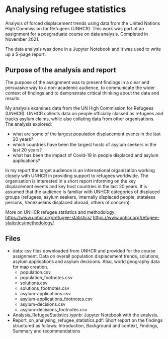 # Analysing refugee statistics

Analysis of forced displacement trends using data from the United Nations High Commission for Refugees (UNHCR). This work was part of an assignment for a posgraduate course on data analysis. Completed in November 2021.

The data analysis was done in a Jupyter Notebook and it was used to write up a 5-page report.


## Purpose of the analysis and report

The purpose of the assignment was to present findings in a clear and persuasive way to a non-academic audience, to communicate the wider context of findings and to demonstrate critical thinking about the data and results. 

My analysis examines data from the UN High Commission for Refugees (UNHCR). UNHCR collects data on people officially classed as refugees and tracks asylum claims, while also collating data from other organisations. The analysis explored:
- what are some of the largest population displacement events in the last 20 years?
- which countries have been the largest hosts of asylum seekers in the last 20 years?
- what has been the impact of Covid-19 in people displaced and asylum applications?

In my report the target audience is an international organization working closely with UNHCR in providing support to refugees worldwide. The organisation is interested in a short report informing on the key displacement events and key host countries in the last 20 years. It is assumed that the audience is familiar with UNHCR categories of displaced groups (refugees, asylum seekers, internally displaced people, stateless persons, Venezuelans displaced abroad, others of concern).

More on UNHCR refugee statistics and methodology:
https://www.unhcr.org/refugee-statistics/
https://www.unhcr.org/refugee-statistics/methodology/

## Files

- data: csv files downloaded from UNHCR and provided for the course assignment. Data on overall population displacement trends, solutions, asylum applications and asylum decisions. Also, world geography data for map creation.
  - population.csv
  - population_footnotes.csv
  - solutions.csv
  - solutions_footnotes.csv
  - asylum-applications.csv
  - asylum-applications_footnotes.csv
  - asylum-decisions.csv
  - asylum-decisions_footnotes.csv
- Analysis_RefugeeStatistics.iypnb: Jupyter Notebook with the analysis.
- Report_on_analysing_refugee_statistics.pdf: Short report on the findings structured as follows: Introduction, Background and context, Findings, Summary and recommendations
